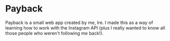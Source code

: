 # Payback

Payback is a small web app created by me, Ire. I made this as a way of learning how to work with the Instagram API (plus I really wanted to know all those people who weren't following me back!).
